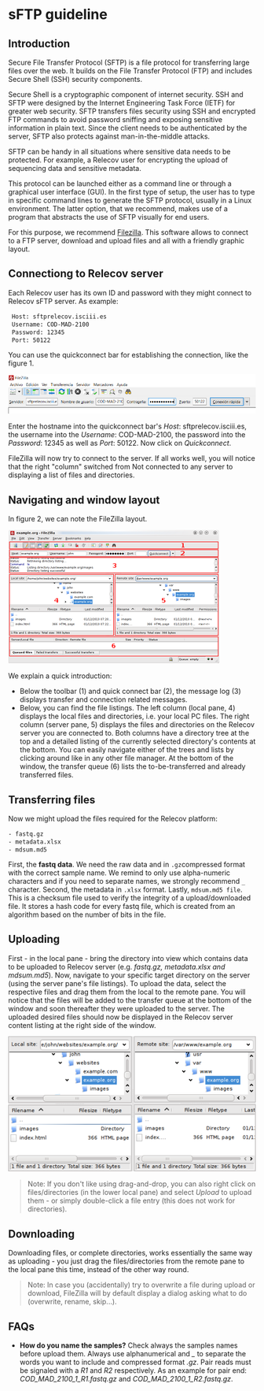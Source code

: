 # sFTP guideline

## Introduction

Secure File Transfer Protocol (SFTP) is a file protocol for transferring large files over the web. It builds on the File Transfer Protocol (FTP) and includes Secure Shell (SSH) security components.

Secure Shell is a cryptographic component of internet security. SSH and SFTP were designed by the Internet Engineering Task Force (IETF) for greater web security. SFTP transfers files security using SSH and encrypted FTP commands to avoid password sniffing and exposing sensitive information in plain text. Since the client needs to be authenticated by the server, SFTP also protects against man-in-the-middle attacks.

SFTP can be handy in all situations where sensitive data needs to be protected. For example, a Relecov user for encrypting the upload of sequencing data and sensitive metadata.

This protocol can be launched either as a command line or through a graphical user interface (GUI). In the first type of setup, the user has to type in specific command lines to generate the SFTP protocol, usually in a Linux environment. The latter option, that we recommend, makes use of a program that abstracts the use of SFTP visually for end users.

For this purpose, we recommend [Filezilla](https://filezilla-project.org/). This software allows to connect to a FTP server, download and upload files and all with a friendly graphic layout.

## Connectiong to Relecov server

Each Relecov user has its own ID and password with they might connect to Relecov sFTP server. As example:

```
 Host: sftprelecov.isciii.es
 Username: COD-MAD-2100
 Password: 12345
 Port: 50122
```

You can use the quickconnect bar for establishing the connection, like the figure 1.

![Figure 1](images/figure1.PNG)

Enter the hostname into the quickconnect bar's *Host*: sftprelecov.isciii.es, the username into the *Username*: COD-MAD-2100, the password into the *Password*: 12345 as well as *Port*: 50122. Now click on *Quickconnect*.

FileZilla will now try to connect to the server. If all works well, you will notice that the right "column" switched from Not connected to any server to displaying a list of files and directories.

## Navigating and window layout

In figure 2, we can note the FileZilla layout. 

![Figure 2](images/figure2.png)

We explain a quick introduction:
- Below the toolbar (1) and quick connect bar (2), the message log (3) displays transfer and connection related messages.
- Below, you can find the file listings. The left column (local pane, 4) displays the local files and directories, i.e. your local PC files. The right column (server pane, 5) displays the files and directories on the Relecov server you are connected to. Both columns have a directory tree at the top and a detailed listing of the currently selected directory's contents at the bottom. You can easily navigate either of the trees and lists by clicking around like in any other file manager. At the bottom of the window, the transfer queue (6) lists the to-be-transferred and already transferred files.

## Transferring files

Now we might upload the files required for the Relecov platform:

```
- fastq.gz
- metadata.xlsx
- mdsum.md5
```
First, the **fastq data**. We need the raw data and in ```.gz```compressed format with the correct sample name. We remind to only use alpha-numeric characters and if you need to separate names, we strongly recommend ```_``` character. Second, the metadata in ```.xlsx``` format. Lastly, ```mdsum.md5 file```. This is a checksum file used to verify the integrity of a upload/downloaded file. It stores a hash code for every fastq file, which is created from an algorithm based on the number of bits in the file.

## Uploading

First - in the local pane - bring the directory into view which contains data to be uploaded to Relecov server (e.g. *fastq.gz, metadata.xlsx and mdsum.md5*). Now, navigate to your specific target directory on the server (using the server pane's file listings). To upload the data, select the respective files and drag them from the local to the remote pane. You will notice that the files will be added to the transfer queue at the bottom of the window and soon thereafter they were uploaded to the server. The uploaded desired files should now be displayed in the Relecov server content listing at the right side of the window.

![Figure 3](images/figure3.png)

> Note: If you don't like using drag-and-drop, you can also right click on files/directories (in the lower local pane) and select *Upload* to upload them - or simply double-click a file entry (this does not work for directories).

## Downloading

Downloading files, or complete directories, works essentially the same way as uploading - you just drag the files/directories from the remote pane to the local pane this time, instead of the other way round.

> Note: In case you (accidentally) try to overwrite a file during upload or download, FileZilla will by default display a dialog asking what to do (overwrite, rename, skip...).

## FAQs

- **How do you name the samples?**
Check always the samples names before upload them. Always use alphanumerical and *_* to separate the words you want to include and compressed format *.gz*. Pair reads must be signaled with a *R1* and *R2* respectively. As an example for pair end: *COD_MAD_2100_1_R1.fastq.gz* and *COD_MAD_2100_1_R2.fastq.gz*.

